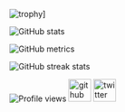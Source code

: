 ![trophy](https://github-profile-trophy.vercel.app/?username=ryo-ma)]

![GitHub stats](https://github-readme-stats.vercel.app/api?username=rootkeygen&show_icons=true)  

![GitHub metrics](https://metrics.lecoq.io/rootkeygen)  

![GitHub streak stats](https://github-readme-streak-stats.herokuapp.com/?user=rootkeygen)  

![Profile views](https://gpvc.arturio.dev/rootkeygen)  [<img src='https://cdn.jsdelivr.net/npm/simple-icons@3.0.1/icons/github.svg' alt='github' height='40'>](https://github.com/rootkeygen)  [<img src='https://cdn.jsdelivr.net/npm/simple-icons@3.0.1/icons/twitter.svg' alt='twitter' height='40'>](https://twitter.com/@k3ygen1)  
